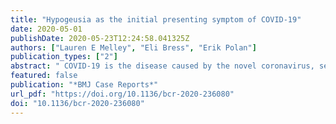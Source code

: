 ```yaml
---
title: "Hypogeusia as the initial presenting symptom of COVID-19"
date: 2020-05-01
publishDate: 2020-05-23T12:24:58.041325Z
authors: ["Lauren E Melley", "Eli Bress", "Erik Polan"]
publication_types: ["2"]
abstract: " COVID-19 is the disease caused by the novel coronavirus, severe acute respiratory syndrome coronavirus 2 (SARS-CoV-2), which first arose in Wuhan, China, in December 2019 and has since been declared a pandemic. The clinical sequelae vary from mild, self-limiting upper respiratory infection symptoms to severe respiratory distress, acute cardiopulmonary arrest and death. Otolaryngologists around the globe have reported a significant number of mild or otherwise asymptomatic patients with COVID-19 presenting with olfactory dysfunction. We present a case of COVID-19 resulting in intensive care unit (ICU) admission, presenting with the initial symptom of disrupted taste and flavour perception prior to respiratory involvement. After 4 days in the ICU and 6 days on the general medicine floor, our patient regained a majority of her sense of smell and was discharged with only lingering dysgeusia. In this paper, we review existing literature and the clinical course of SARS-CoV-2 in relation to the reported symptoms of hyposmia, hypogeusia and dysgeusia. "
featured: false
publication: "*BMJ Case Reports*"
url_pdf: "https://doi.org/10.1136/bcr-2020-236080"
doi: "10.1136/bcr-2020-236080"
---
```


